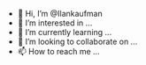 - 👋 Hi, I’m @Ilankaufman
- 👀 I’m interested in ...
- 🌱 I’m currently learning ...
- 💞️ I’m looking to collaborate on ...
- 📫 How to reach me ...

<!---
Ilankaufman/Ilankaufman is a ✨ special ✨ repository because its `README.md` (this file) appears on your GitHub profile.
You can click the Preview link to take a look at your changes.
--->
